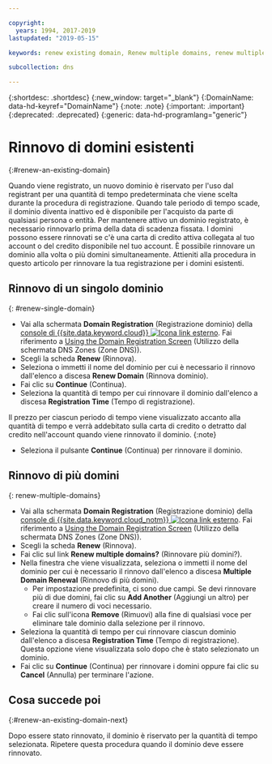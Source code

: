 ```yaml
---

copyright:
  years: 1994, 2017-2019
lastupdated: "2019-05-15"

keywords: renew existing domain, Renew multiple domains, renew multiple existing domains

subcollection: dns

---
```


{:shortdesc: .shortdesc}
{:new_window: target="_blank"}
{:DomainName: data-hd-keyref="DomainName"}
{:note: .note}
{:important: .important}
{:deprecated: .deprecated}
{:generic: data-hd-programlang="generic"}

# Rinnovo di domini esistenti
{:#renew-an-existing-domain}

Quando viene registrato, un nuovo dominio è riservato per l'uso dal registrant per una quantità di tempo predeterminata che viene scelta durante la procedura di registrazione. Quando tale periodo di tempo scade, il dominio diventa inattivo ed è disponibile per l'acquisto da parte di qualsiasi persona o entità. Per mantenere attivo un dominio registrato, è necessario rinnovarlo prima della data di scadenza fissata. I domini possono essere rinnovati se c'è una carta di credito attiva collegata al tuo account o del credito disponibile nel tuo account. È possibile rinnovare un dominio alla volta o più domini simultaneamente. Attieniti alla procedura in questo articolo per rinnovare la tua registrazione per i domini esistenti.

## Rinnovo di un singolo dominio
{: #renew-single-domain}

* Vai alla schermata **Domain Registration** (Registrazione dominio) della [console di {{site.data.keyword.cloud}} ![Icona link esterno](../../icons/launch-glyph.svg "Icona link esterno")](https://{DomainName}/). Fai riferimento a [Using the Domain Registration Screen](/docs/infrastructure/dns?topic=dns-how-to-use-the-domain-registration-screen) (Utilizzo della schermata DNS Zones (Zone DNS)).
* Scegli la scheda **Renew** (Rinnova).
* Seleziona o immetti il nome del dominio per cui è necessario il rinnovo dall'elenco a discesa **Renew Domain** (Rinnova dominio).
* Fai clic su **Continue** (Continua).
* Seleziona la quantità di tempo per cui rinnovare il dominio dall'elenco a discesa **Registration Time** (Tempo di registrazione).

Il prezzo per ciascun periodo di tempo viene visualizzato accanto alla quantità di tempo e verrà addebitato sulla carta di credito o detratto dal credito nell'account quando viene rinnovato il dominio.
{:note}

* Seleziona il pulsante **Continue** (Continua) per rinnovare il dominio.

## Rinnovo di più domini
{: renew-multiple-domains}

* Vai alla schermata **Domain Registration** (Registrazione dominio) della [console di {{site.data.keyword.cloud_notm}} ![Icona link esterno](../../icons/launch-glyph.svg "Icona link esterno")](https://{DomainName}/). Fai riferimento a [Using the Domain Registration Screen](/docs/infrastructure/dns?topic=dns-how-to-use-the-domain-registration-screen) (Utilizzo della schermata DNS Zones (Zone DNS)).
* Scegli la scheda **Renew** (Rinnova).
* Fai clic sul link **Renew multiple domains?** (Rinnovare più domini?).
* Nella finestra che viene visualizzata, seleziona o immetti il nome del dominio per cui è necessario il rinnovo dall'elenco a discesa **Multiple Domain Renewal** (Rinnovo di più domini).
  * Per impostazione predefinita, ci sono due campi. Se devi rinnovare più di due domini, fai clic su **Add Another** (Aggiungi un altro) per creare il numero di voci necessario.
  * Fai clic sull'icona **Remove** (Rimuovi) alla fine di qualsiasi voce per eliminare tale dominio dalla selezione per il rinnovo.
* Seleziona la quantità di tempo per cui rinnovare ciascun dominio dall'elenco a discesa **Registration Time** (Tempo di registrazione). Questa opzione viene visualizzata solo dopo che è stato selezionato un dominio.
* Fai clic su **Continue** (Continua) per rinnovare i domini oppure fai clic su **Cancel** (Annulla) per terminare l'azione.


## Cosa succede poi
{:#renew-an-existing-domain-next}

Dopo essere stato rinnovato, il dominio è riservato per la quantità di tempo selezionata. Ripetere questa procedura quando il dominio deve essere rinnovato.
